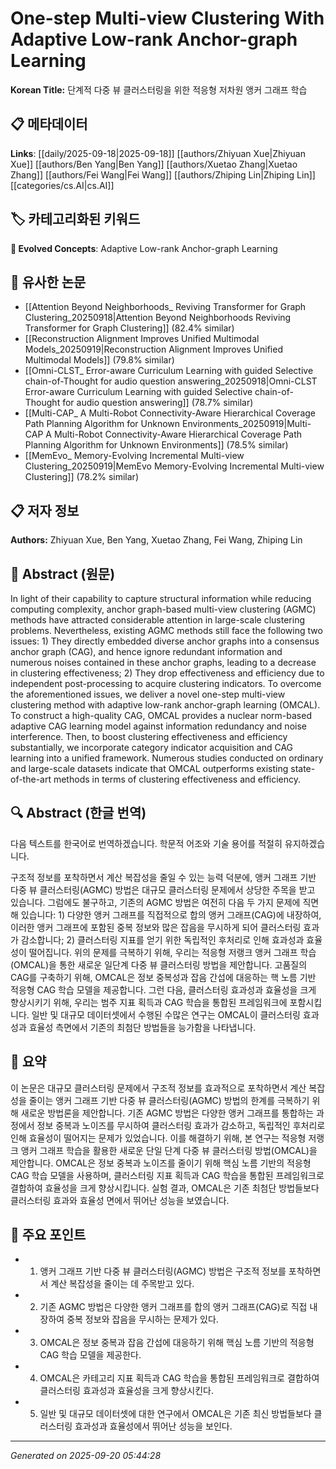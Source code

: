 # One-step Multi-view Clustering With Adaptive Low-rank Anchor-graph Learning

**Korean Title:** 단계적 다중 뷰 클러스터링을 위한 적응형 저차원 앵커 그래프 학습

## 📋 메타데이터

**Links**: [[daily/2025-09-18|2025-09-18]] [[authors/Zhiyuan Xue|Zhiyuan Xue]] [[authors/Ben Yang|Ben Yang]] [[authors/Xuetao Zhang|Xuetao Zhang]] [[authors/Fei Wang|Fei Wang]] [[authors/Zhiping Lin|Zhiping Lin]] [[categories/cs.AI|cs.AI]]

## 🏷️ 카테고리화된 키워드
**🚀 Evolved Concepts**: Adaptive Low-rank Anchor-graph Learning

## 🔗 유사한 논문
- [[Attention Beyond Neighborhoods_ Reviving Transformer for Graph Clustering_20250918|Attention Beyond Neighborhoods Reviving Transformer for Graph Clustering]] (82.4% similar)
- [[Reconstruction Alignment Improves Unified Multimodal Models_20250919|Reconstruction Alignment Improves Unified Multimodal Models]] (79.8% similar)
- [[Omni-CLST_ Error-aware Curriculum Learning with guided Selective chain-of-Thought for audio question answering_20250918|Omni-CLST Error-aware Curriculum Learning with guided Selective chain-of-Thought for audio question answering]] (78.7% similar)
- [[Multi-CAP_ A Multi-Robot Connectivity-Aware Hierarchical Coverage Path Planning Algorithm for Unknown Environments_20250919|Multi-CAP A Multi-Robot Connectivity-Aware Hierarchical Coverage Path Planning Algorithm for Unknown Environments]] (78.5% similar)
- [[MemEvo_ Memory-Evolving Incremental Multi-view Clustering_20250919|MemEvo Memory-Evolving Incremental Multi-view Clustering]] (78.2% similar)

## 📋 저자 정보

**Authors:** Zhiyuan Xue, Ben Yang, Xuetao Zhang, Fei Wang, Zhiping Lin

## 📄 Abstract (원문)

In light of their capability to capture structural information while reducing
computing complexity, anchor graph-based multi-view clustering (AGMC) methods
have attracted considerable attention in large-scale clustering problems.
Nevertheless, existing AGMC methods still face the following two issues: 1)
They directly embedded diverse anchor graphs into a consensus anchor graph
(CAG), and hence ignore redundant information and numerous noises contained in
these anchor graphs, leading to a decrease in clustering effectiveness; 2) They
drop effectiveness and efficiency due to independent post-processing to acquire
clustering indicators. To overcome the aforementioned issues, we deliver a
novel one-step multi-view clustering method with adaptive low-rank anchor-graph
learning (OMCAL). To construct a high-quality CAG, OMCAL provides a nuclear
norm-based adaptive CAG learning model against information redundancy and noise
interference. Then, to boost clustering effectiveness and efficiency
substantially, we incorporate category indicator acquisition and CAG learning
into a unified framework. Numerous studies conducted on ordinary and
large-scale datasets indicate that OMCAL outperforms existing state-of-the-art
methods in terms of clustering effectiveness and efficiency.

## 🔍 Abstract (한글 번역)

다음 텍스트를 한국어로 번역하겠습니다. 학문적 어조와 기술 용어를 적절히 유지하겠습니다.

구조적 정보를 포착하면서 계산 복잡성을 줄일 수 있는 능력 덕분에, 앵커 그래프 기반 다중 뷰 클러스터링(AGMC) 방법은 대규모 클러스터링 문제에서 상당한 주목을 받고 있습니다. 그럼에도 불구하고, 기존의 AGMC 방법은 여전히 다음 두 가지 문제에 직면해 있습니다: 1) 다양한 앵커 그래프를 직접적으로 합의 앵커 그래프(CAG)에 내장하여, 이러한 앵커 그래프에 포함된 중복 정보와 많은 잡음을 무시하게 되어 클러스터링 효과가 감소합니다; 2) 클러스터링 지표를 얻기 위한 독립적인 후처리로 인해 효과성과 효율성이 떨어집니다. 위의 문제를 극복하기 위해, 우리는 적응형 저랭크 앵커 그래프 학습(OMCAL)을 통한 새로운 일단계 다중 뷰 클러스터링 방법을 제안합니다. 고품질의 CAG를 구축하기 위해, OMCAL은 정보 중복성과 잡음 간섭에 대응하는 핵 노름 기반 적응형 CAG 학습 모델을 제공합니다. 그런 다음, 클러스터링 효과성과 효율성을 크게 향상시키기 위해, 우리는 범주 지표 획득과 CAG 학습을 통합된 프레임워크에 포함시킵니다. 일반 및 대규모 데이터셋에서 수행된 수많은 연구는 OMCAL이 클러스터링 효과성과 효율성 측면에서 기존의 최첨단 방법들을 능가함을 나타냅니다.

## 📝 요약

이 논문은 대규모 클러스터링 문제에서 구조적 정보를 효과적으로 포착하면서 계산 복잡성을 줄이는 앵커 그래프 기반 다중 뷰 클러스터링(AGMC) 방법의 한계를 극복하기 위해 새로운 방법론을 제안합니다. 기존 AGMC 방법은 다양한 앵커 그래프를 통합하는 과정에서 정보 중복과 노이즈를 무시하여 클러스터링 효과가 감소하고, 독립적인 후처리로 인해 효율성이 떨어지는 문제가 있었습니다. 이를 해결하기 위해, 본 연구는 적응형 저랭크 앵커 그래프 학습을 활용한 새로운 단일 단계 다중 뷰 클러스터링 방법(OMCAL)을 제안합니다. OMCAL은 정보 중복과 노이즈를 줄이기 위해 핵심 노름 기반의 적응형 CAG 학습 모델을 사용하며, 클러스터링 지표 획득과 CAG 학습을 통합된 프레임워크로 결합하여 효율성을 크게 향상시킵니다. 실험 결과, OMCAL은 기존 최첨단 방법들보다 클러스터링 효과와 효율성 면에서 뛰어난 성능을 보였습니다.

## 🎯 주요 포인트

- 1. 앵커 그래프 기반 다중 뷰 클러스터링(AGMC) 방법은 구조적 정보를 포착하면서 계산 복잡성을 줄이는 데 주목받고 있다.

- 2. 기존 AGMC 방법은 다양한 앵커 그래프를 합의 앵커 그래프(CAG)로 직접 내장하여 중복 정보와 잡음을 무시하는 문제가 있다.

- 3. OMCAL은 정보 중복과 잡음 간섭에 대응하기 위해 핵심 노름 기반의 적응형 CAG 학습 모델을 제공한다.

- 4. OMCAL은 카테고리 지표 획득과 CAG 학습을 통합된 프레임워크로 결합하여 클러스터링 효과성과 효율성을 크게 향상시킨다.

- 5. 일반 및 대규모 데이터셋에 대한 연구에서 OMCAL은 기존 최신 방법들보다 클러스터링 효과성과 효율성에서 뛰어난 성능을 보인다.

---

*Generated on 2025-09-20 05:44:28*